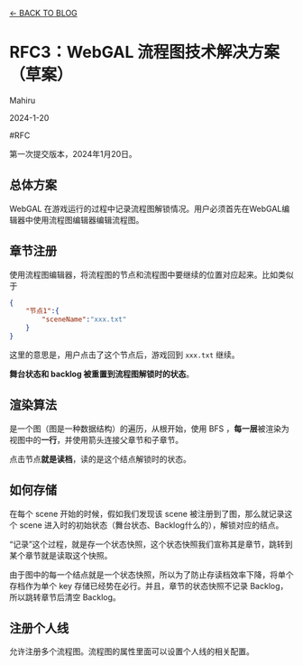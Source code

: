 [← BACK TO BLOG](https://openwebgal.com/zh-cn/blog/)

# RFC3：WebGAL 流程图技术解决方案（草案）

Mahiru

2024-1-20

\#RFC

第一次提交版本，2024年1月20日。

## 总体方案

WebGAL 在游戏运行的过程中记录流程图解锁情况。用户必须首先在WebGAL编辑器中使用流程图编辑器编辑流程图。

## 章节注册

使用流程图编辑器，将流程图的节点和流程图中要继续的位置对应起来。比如类似于

```json
{
    "节点1":{
        "sceneName":"xxx.txt"
    }
}
```

这里的意思是，用户点击了这个节点后，游戏回到 `xxx.txt` 继续。

**舞台状态和 backlog 被重置到流程图解锁时的状态**。

## 渲染算法

是一个图（图是一种数据结构）的遍历，从根开始，使用 BFS ，**每一层**被渲染为视图中的**一行**，并使用箭头连接父章节和子章节。

点击节点**就是读档**，读的是这个结点解锁时的状态。

## 如何存储

在每个 scene 开始的时候，假如我们发现该 scene 被注册到了图，那么就记录这个 scene 进入时的初始状态（舞台状态、Backlog什么的），解锁对应的结点。

“记录”这个过程，就是存一个状态快照，这个状态快照我们宣称其是章节，跳转到某个章节就是读取这个快照。

由于图中的每一个结点就是一个状态快照，所以为了防止存读档效率下降，将单个存档作为单个 key 存储已经势在必行。并且，章节的状态快照不记录 Backlog，所以跳转章节后清空 Backlog。

## 注册个人线

允许注册多个流程图。流程图的属性里面可以设置个人线的相关配置。